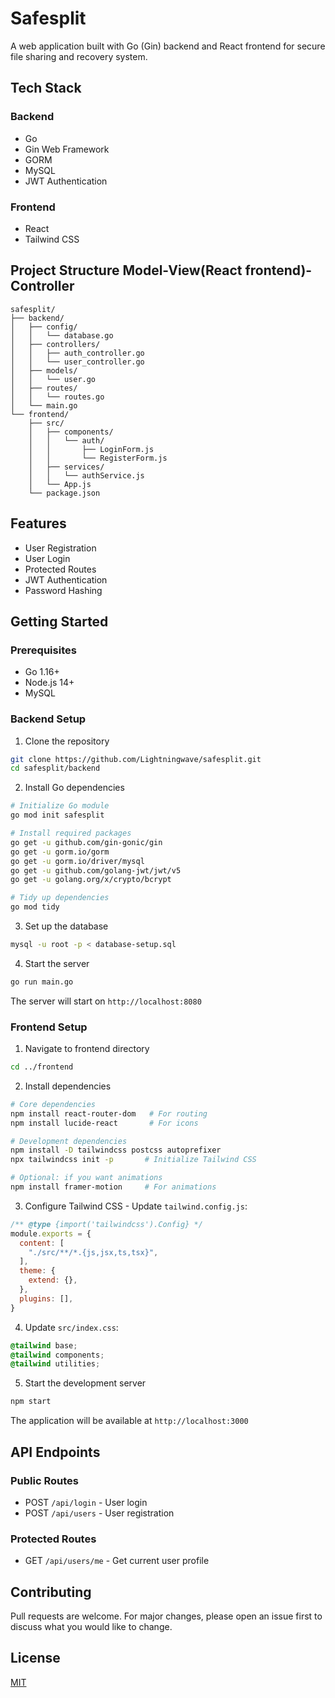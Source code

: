 # Safesplit

A web application built with Go (Gin) backend and React frontend for secure file sharing and recovery system.

## Tech Stack

### Backend
- Go
- Gin Web Framework
- GORM
- MySQL
- JWT Authentication

### Frontend
- React
- Tailwind CSS

## Project Structure Model-View(React frontend)-Controller
```
safesplit/
├── backend/
│   ├── config/
│   │   └── database.go
│   ├── controllers/
│   │   ├── auth_controller.go
│   │   └── user_controller.go
│   ├── models/
│   │   └── user.go
│   ├── routes/
│   │   └── routes.go
│   └── main.go
└── frontend/
    ├── src/
    │   ├── components/
    │   │   └── auth/
    │   │       ├── LoginForm.js
    │   │       └── RegisterForm.js
    │   ├── services/
    │   │   └── authService.js
    │   └── App.js
    └── package.json
```

## Features
- User Registration
- User Login
- Protected Routes
- JWT Authentication
- Password Hashing

## Getting Started

### Prerequisites
- Go 1.16+
- Node.js 14+
- MySQL

### Backend Setup
1. Clone the repository
```bash
git clone https://github.com/Lightningwave/safesplit.git
cd safesplit/backend
```

2. Install Go dependencies
```bash
# Initialize Go module
go mod init safesplit

# Install required packages
go get -u github.com/gin-gonic/gin
go get -u gorm.io/gorm
go get -u gorm.io/driver/mysql
go get -u github.com/golang-jwt/jwt/v5
go get -u golang.org/x/crypto/bcrypt

# Tidy up dependencies
go mod tidy
```

3. Set up the database
```bash
mysql -u root -p < database-setup.sql
```

4. Start the server
```bash
go run main.go
```

The server will start on `http://localhost:8080`

### Frontend Setup
1. Navigate to frontend directory
```bash
cd ../frontend
```

2. Install dependencies
```bash
# Core dependencies
npm install react-router-dom   # For routing
npm install lucide-react       # For icons

# Development dependencies
npm install -D tailwindcss postcss autoprefixer
npx tailwindcss init -p       # Initialize Tailwind CSS

# Optional: if you want animations
npm install framer-motion     # For animations
```

3. Configure Tailwind CSS - Update `tailwind.config.js`:
```javascript
/** @type {import('tailwindcss').Config} */
module.exports = {
  content: [
    "./src/**/*.{js,jsx,ts,tsx}",
  ],
  theme: {
    extend: {},
  },
  plugins: [],
}
```

4. Update `src/index.css`:
```css
@tailwind base;
@tailwind components;
@tailwind utilities;
```

5. Start the development server
```bash
npm start
```

The application will be available at `http://localhost:3000`

## API Endpoints

### Public Routes
- POST `/api/login` - User login
- POST `/api/users` - User registration

### Protected Routes
- GET `/api/users/me` - Get current user profile

## Contributing
Pull requests are welcome. For major changes, please open an issue first to discuss what you would like to change.

## License
[MIT](https://choosealicense.com/licenses/mit/)

